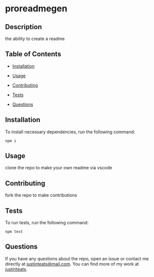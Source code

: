 # proreadmegen


## Description

the ability to create a readme

## Table of Contents 

* [Installation](#installation)

* [Usage](#usage)

* [Contributing](#contributing)

* [Tests](#tests)

* [Questions](#questions)

## Installation

To install necessary dependencies, run the following command:

```
npm i
```

## Usage

clone the repo to make your own readme via vscode 


  
## Contributing

fork the repo to make contributions

## Tests

To run tests, run the following command:

```
npm test
```

## Questions

If you have any questions about the repo, open an issue or contact me directly at justinteats@mail.com. You can find more of my work at [justinteats](https://github.com/justinteats/).


